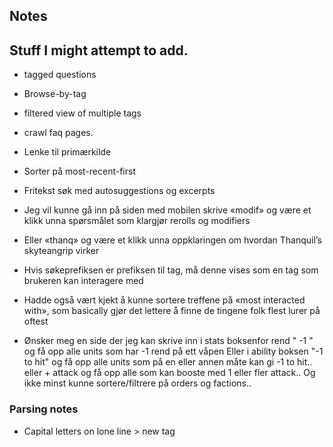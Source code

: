 ## Notes

## Stuff I might attempt to add.
 
 - tagged questions
 
 - Browse-by-tag
 
 - filtered view of multiple tags

 - crawl faq pages.

 - Lenke til primærkilde

 - Sorter på most-recent-first

 - Fritekst søk med autosuggestions og excerpts

 - Jeg vil kunne gå inn på siden med mobilen skrive «modif» og være et klikk unna spørsmålet som klargjør rerolls og modifiers

 - Eller «thanq» og være et klikk unna oppklaringen om hvordan Thanquil’s skyteangrip virker

 - Hvis søkeprefiksen er prefiksen til tag, må denne vises som en tag som brukeren kan interagere med

 - Hadde også vært kjekt å kunne sortere treffene på «most interacted with», som basically gjør det lettere å finne de tingene folk flest lurer på oftest
 
- Ønsker meg en side der jeg kan skrive inn i stats boksenfor rend " -1 " og få opp alle units som har -1 rend på ett våpen Eller i     ability boksen "-1 to hit" og få opp alle units som på en eller annen måte kan gi -1 to hit.. eller + attack og få opp alle som kan booste med 1 eller fler attack.. Og ikke minst kunne sortere/filtrere på orders og factions..

 ### Parsing notes

- Capital letters on lone line > new tag
